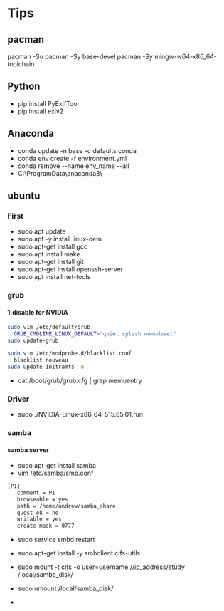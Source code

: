 # Tips
## pacman
pacman -Su
pacman -Sy base-devel
pacman -Sy mingw-w64-x86_64-toolchain

## Python
- pip install PyExifTool
- pip install exiv2

## Anaconda
- conda update -n base -c defaults conda
- conda env create -f environment.yml 
- conda remove --name env_name --all
- C:\ProgramData\anaconda3\



## ubuntu
### First
- sudo apt update
- sudo apt -y install linux-oem
- sudo apt-get install gcc
- sudo apt install make
- sudo apt-get install git
- sudo apt-get install openssh-server
- sudo apt install net-tools

### grub
#### 1.disable for NVIDIA
```bash
sudo vim /etc/default/grub 
  GRUB_CMDLINE_LINUX_DEFAULT="quiet splash nomodeset"
sudo update-grub 

sudo vim /etc/modprobe.d/blacklist.conf
  blacklist nouveau
sudo update-initramfs -u
``` 

- cat /boot/grub/grub.cfg | grep memuentry

### Driver
- sudo ./NVIDIA-Linux-x86_64-515.65.01.run

### samba
#### samba server
- sudo apt-get install samba
- vim /etc/samba/smb.conf
```bash
[P1]
   comment = P1
   browseable = yes
   path = /home/andrew/samba_share
   guest ok = no
   writable = yes
   create mask = 0777
```
- sudo service smbd restart

- sudo apt-get install -y smbclient cifs-utils
- sudo mount -t cifs -o user=username  //ip_address/study  /local/samba_disk/
- sudo umount /local/samba_disk/

- 

